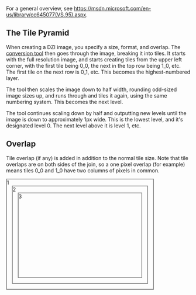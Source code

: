 For a general overview, see https://msdn.microsoft.com/en-us/library/cc645077(VS.95).aspx.

## The Tile Pyramid

When creating a DZI image, you specify a size, format, and overlap. The [conversion tool](http://openseadragon.github.io/examples/creating-zooming-images/) then goes through the image, breaking it into tiles. It starts with the full resolution image, and starts creating tiles from the upper left corner, with the first tile being 0_0, the next in the top row being 1_0, etc. The first tile on the next row is 0_1, etc. This becomes the highest-numbered layer.

The tool then scales the image down to half width, rounding odd-sized image sizes up, and runs through and tiles it again, using the same numbering system. This becomes the next level.

The tool continues scaling down by half and outputting new levels until the image is down to approximately 1px wide. This is the lowest level, and it's designated level 0. The next level above it is level 1, etc.

## Overlap

Tile overlap (if any) is added in addition to the normal tile size. Note that tile overlaps are on both sides of the join, so a one pixel overlap (for example) means tiles 0_0 and 1_0 have two columns of pixels in common.

<div style="display:flex;flex-direction:column;width:400px;height:300px;border-color:#888;border-width:2px;border-style:solid;">
1
<div style="flex:1 1 auto;display:flex;flex-direction:column;border-color:#888;border-width:2px;border-style:solid;margin:0 1em 1em 1em;">
2
<div style="flex:1 1 auto;display:flex;flex-direction:column;border-color:#888;border-width:2px;border-style:solid;margin:0 1em 1em 1em;">
3
</div>
</div>
</div>
